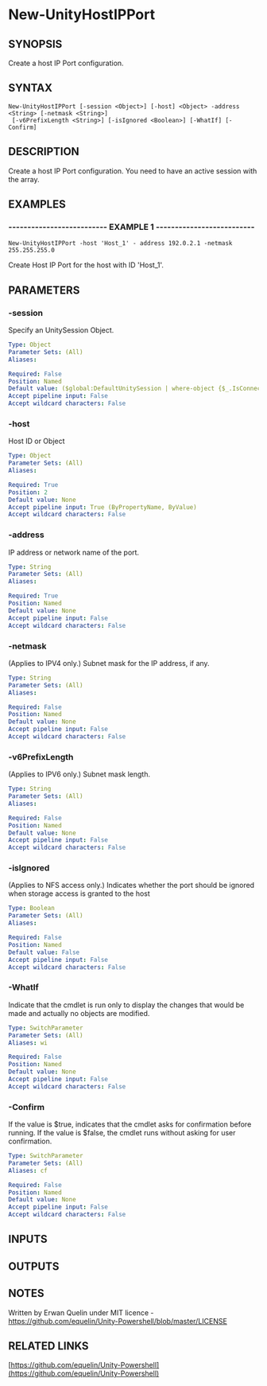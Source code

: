 # New-UnityHostIPPort

## SYNOPSIS
Create a host IP Port configuration.

## SYNTAX

```
New-UnityHostIPPort [-session <Object>] [-host] <Object> -address <String> [-netmask <String>]
 [-v6PrefixLength <String>] [-isIgnored <Boolean>] [-WhatIf] [-Confirm]
```

## DESCRIPTION
Create a host IP Port configuration. 
You need to have an active session with the array.

## EXAMPLES

### -------------------------- EXAMPLE 1 --------------------------
```
New-UnityHostIPPort -host 'Host_1' - address 192.0.2.1 -netmask 255.255.255.0
```

Create Host IP Port for the host with ID 'Host_1'.

## PARAMETERS

### -session
Specify an UnitySession Object.

```yaml
Type: Object
Parameter Sets: (All)
Aliases: 

Required: False
Position: Named
Default value: ($global:DefaultUnitySession | where-object {$_.IsConnected -eq $true})
Accept pipeline input: False
Accept wildcard characters: False
```

### -host
Host ID or Object

```yaml
Type: Object
Parameter Sets: (All)
Aliases: 

Required: True
Position: 2
Default value: None
Accept pipeline input: True (ByPropertyName, ByValue)
Accept wildcard characters: False
```

### -address
IP address or network name of the port.

```yaml
Type: String
Parameter Sets: (All)
Aliases: 

Required: True
Position: Named
Default value: None
Accept pipeline input: False
Accept wildcard characters: False
```

### -netmask
(Applies to IPV4 only.) Subnet mask for the IP address, if any.

```yaml
Type: String
Parameter Sets: (All)
Aliases: 

Required: False
Position: Named
Default value: None
Accept pipeline input: False
Accept wildcard characters: False
```

### -v6PrefixLength
(Applies to IPV6 only.) Subnet mask length.

```yaml
Type: String
Parameter Sets: (All)
Aliases: 

Required: False
Position: Named
Default value: None
Accept pipeline input: False
Accept wildcard characters: False
```

### -isIgnored
(Applies to NFS access only.) Indicates whether the port should be ignored when storage access is granted to the host

```yaml
Type: Boolean
Parameter Sets: (All)
Aliases: 

Required: False
Position: Named
Default value: False
Accept pipeline input: False
Accept wildcard characters: False
```

### -WhatIf
Indicate that the cmdlet is run only to display the changes that would be made and actually no objects are modified.

```yaml
Type: SwitchParameter
Parameter Sets: (All)
Aliases: wi

Required: False
Position: Named
Default value: None
Accept pipeline input: False
Accept wildcard characters: False
```

### -Confirm
If the value is $true, indicates that the cmdlet asks for confirmation before running.
If the value is $false, the cmdlet runs without asking for user confirmation.

```yaml
Type: SwitchParameter
Parameter Sets: (All)
Aliases: cf

Required: False
Position: Named
Default value: None
Accept pipeline input: False
Accept wildcard characters: False
```

## INPUTS

## OUTPUTS

## NOTES
Written by Erwan Quelin under MIT licence - https://github.com/equelin/Unity-Powershell/blob/master/LICENSE

## RELATED LINKS

[https://github.com/equelin/Unity-Powershell](https://github.com/equelin/Unity-Powershell)

